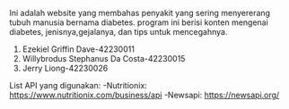 Ini adalah website yang membahas penyakit yang sering menyererang tubuh manusia bernama diabetes. program ini berisi konten mengenai diabetes, jenisnya,gejalanya, dan tips untuk mencegahnya.


1. Ezekiel Griffin Dave-42230011
2. Willybrodus Stephanus Da Costa-42230015
3. Jerry Liong-42230026

List API yang digunakan:
-Nutritionix: https://www.nutritionix.com/business/api
-Newsapi: https://newsapi.org/
